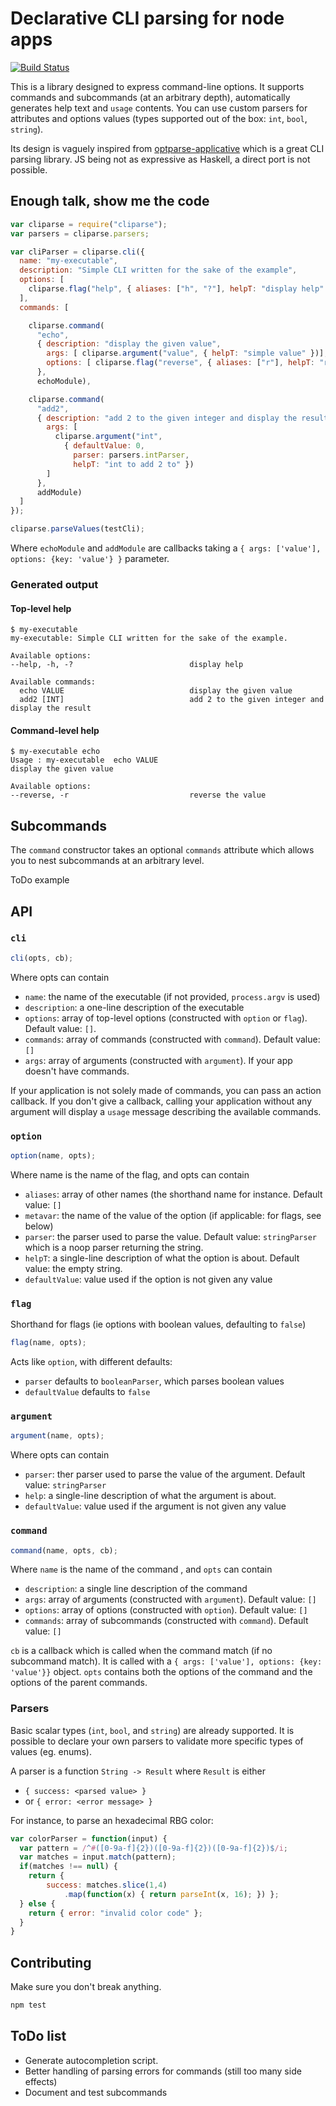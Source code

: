 # Declarative CLI parsing for node apps

[![Build Status](https://travis-ci.org/divarvel/cliparse-node.svg?branch=master)](https://travis-ci.org/divarvel/cliparse-node)

This is a library designed to express command-line options. It supports
commands and subcommands (at an arbitrary depth), automatically generates help
text and `usage` contents. You can use custom parsers for attributes and
options values (types supported out of the box: `int`, `bool`, `string`).

Its design is vaguely inspired from
[optparse-applicative](https://hackage.haskell.org/package/optparse-applicative)
which is a great CLI parsing library. JS being not as expressive as Haskell, a
direct port is not possible.


## Enough talk, show me the code

```javascript
var cliparse = require("cliparse");
var parsers = cliparse.parsers;

var cliParser = cliparse.cli({
  name: "my-executable",
  description: "Simple CLI written for the sake of the example",
  options: [
    cliparse.flag("help", { aliases: ["h", "?"], helpT: "display help" })
  ],
  commands: [

    cliparse.command(
      "echo",
      { description: "display the given value",
        args: [ cliparse.argument("value", { helpT: "simple value" })],
        options: [ cliparse.flag("reverse", { aliases: ["r"], helpT: "reverse the value"}) ]
      },
      echoModule),

    cliparse.command(
      "add2",
      { description: "add 2 to the given integer and display the result",
        args: [
          cliparse.argument("int",
            { defaultValue: 0,
              parser: parsers.intParser,
              helpT: "int to add 2 to" })
        ]
      },
      addModule)
  ]
});

cliparse.parseValues(testCli);
```

Where `echoModule` and `addModule` are callbacks taking a `{ args: ['value'], options: {key: 'value'} }` parameter.

### Generated output

#### Top-level help

```
$ my-executable
my-executable: Simple CLI written for the sake of the example.

Available options:
--help, -h, -?                          display help

Available commands:
  echo VALUE                            display the given value
  add2 [INT]                            add 2 to the given integer and display the result
```

#### Command-level help

```
$ my-executable echo
Usage : my-executable  echo VALUE
display the given value

Available options:
--reverse, -r                           reverse the value
```

## Subcommands

The `command` constructor takes an optional `commands` attribute which allows
you to nest subcommands at an arbitrary level.

ToDo example

## API

### `cli`

```javascript
cli(opts, cb);
```

Where opts can contain

 - `name`: the name of the executable (if not provided, `process.argv` is used)
 - `description`: a one-line description of the executable
 - `options`: array of top-level options (constructed with `option` or `flag`). Default
   value: `[]`.
 - `commands`: array of commands (constructed with `command`). Default value: `[]`
 - `args`: array of arguments (constructed with `argument`). If your app
   doesn't have commands.

If your application is not solely made of commands, you can pass an action callback. If you don't give a callback, calling your application without any argument will display a `usage` message describing the available commands.

### `option`

```javascript
option(name, opts);
```

Where name is the name of the flag, and opts can contain

 - `aliases`: array of other names (the shorthand name for instance. Default
   value: `[]`
 - `metavar`: the name of the value of the option (if applicable: for flags,
  see below)
 - `parser`: the parser used to parse the value. Default value: `stringParser`
   which is a noop parser returning the string.
 - `helpT`: a single-line description of what the option is about. Default
   value: the empty string.
 - `defaultValue`: value used if the option is not given any value


### `flag`

Shorthand for flags (ie options with boolean values, defaulting to `false`)

```javascript
flag(name, opts);
```

Acts like `option`, with different defaults:

 - `parser` defaults to `booleanParser`, which parses boolean values
 - `defaultValue` defaults to `false`

### `argument`

```javascript
argument(name, opts);
```

Where opts can contain

 - `parser`: ther parser used to parse the value of the argument. Default
   value: `stringParser`
 - `help`: a single-line description of what the argument is about.
 - `defaultValue`: value used if the argument is not given any value


### `command`

```javascript
command(name, opts, cb);
```

Where `name` is the name of the command , and `opts` can contain

 - `description`: a single line description of the command
 - `args`: array of arguments (constructed with `argument`). Default value: `[]`
 - `options`: array of options (constructed with `option`). Default value:
   `[]`
 - `commands`: array of subcommands (constructed with `command`). Default
   value: `[]`

`cb` is a callback which is called when the command match (if no subcommand
match). It is called with a `{ args: ['value'], options: {key: 'value'}}` object. `opts` contains
both the options of the command and the options of the parent commands.

### Parsers

Basic scalar types (`int`, `bool`, and `string`) are already supported. It is
possible to declare your own parsers to validate more specific types of values
(eg. enums).

A parser is a function `String -> Result` where `Result` is either 

 - `{ success: <parsed value> }`
 - or `{ error: <error message> }`

For instance, to parse an hexadecimal RBG color:

```javascript
var colorParser = function(input) {
  var pattern = /^#([0-9a-f]{2})([0-9a-f]{2})([0-9a-f]{2})$/i;
  var matches = input.match(pattern);
  if(matches !== null) {
    return {
        success: matches.slice(1,4)
            .map(function(x) { return parseInt(x, 16); }) };
  } else {
    return { error: "invalid color code" };
  }
}
```



## Contributing

Make sure you don't break anything.

```bash
npm test
```

## ToDo list

 - Generate autocompletion script.
 - Better handling of parsing errors for commands (still too many side effects)
 - Document and test subcommands
